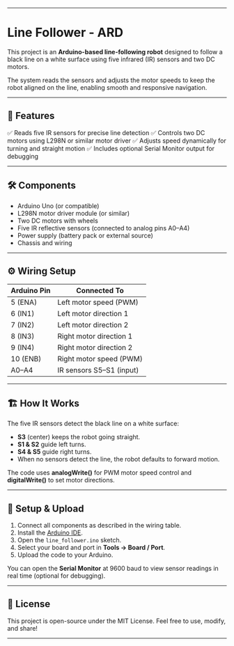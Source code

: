 
---

# Line Follower - ARD

This project is an **Arduino-based line-following robot** designed to follow a black line on a white surface using five infrared (IR) sensors and two DC motors.

The system reads the sensors and adjusts the motor speeds to keep the robot aligned on the line, enabling smooth and responsive navigation.

---

## 🚀 Features

✅ Reads five IR sensors for precise line detection
✅ Controls two DC motors using L298N or similar motor driver
✅ Adjusts speed dynamically for turning and straight motion
✅ Includes optional Serial Monitor output for debugging

---

## 🛠️ Components

* Arduino Uno (or compatible)
* L298N motor driver module (or similar)
* Two DC motors with wheels
* Five IR reflective sensors (connected to analog pins A0–A4)
* Power supply (battery pack or external source)
* Chassis and wiring

---

## ⚙️ Wiring Setup

| Arduino Pin | Connected To             |
| ----------- | ------------------------ |
| 5 (ENA)     | Left motor speed (PWM)   |
| 6 (IN1)     | Left motor direction 1   |
| 7 (IN2)     | Left motor direction 2   |
| 8 (IN3)     | Right motor direction 1  |
| 9 (IN4)     | Right motor direction 2  |
| 10 (ENB)    | Right motor speed (PWM)  |
| A0–A4       | IR sensors S5–S1 (input) |

---

## 🏗️ How It Works

The five IR sensors detect the black line on a white surface:

* **S3** (center) keeps the robot going straight.
* **S1 & S2** guide left turns.
* **S4 & S5** guide right turns.
* When no sensors detect the line, the robot defaults to forward motion.

The code uses **analogWrite()** for PWM motor speed control and **digitalWrite()** to set motor directions.

---

## 🔧 Setup & Upload

1. Connect all components as described in the wiring table.
2. Install the [Arduino IDE](https://www.arduino.cc/en/software).
3. Open the `line_follower.ino` sketch.
4. Select your board and port in **Tools → Board / Port**.
5. Upload the code to your Arduino.

You can open the **Serial Monitor** at 9600 baud to view sensor readings in real time (optional for debugging).

---

## 📄 License

This project is open-source under the MIT License.
Feel free to use, modify, and share!

---


